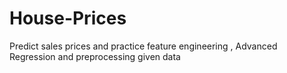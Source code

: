 # House-Prices
Predict sales prices and practice feature engineering , Advanced Regression and preprocessing given data
